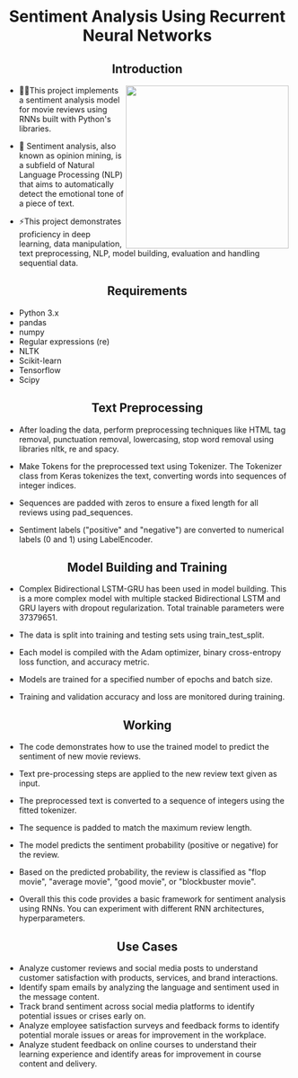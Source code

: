 <h1 align="center">Sentiment Analysis Using Recurrent Neural Networks</h1>
<h2 align="center">Introduction</h2>

<img  align="right" height="290" src="https://www.aimtechnologies.co/wp-content/uploads/2023/08/Arabic-Sentiment-Analysis-2.jpg" />

- 👨‍💻This project implements a sentiment analysis model for movie reviews using RNNs built with Python's libraries.

-  🔭 Sentiment analysis, also known as opinion mining, is a subfield of Natural Language Processing (NLP) that aims to automatically detect the emotional tone of a piece of text.

- ⚡This project demonstrates proficiency in deep learning, data manipulation, text preprocessing, NLP, model building, evaluation and handling sequential data.


<h2 align="center">Requirements</h2>

- Python 3.x
- pandas
- numpy
- Regular expressions (re)
- NLTK
- Scikit-learn
- Tensorflow
- Scipy


  
<h2 align="center">Text Preprocessing</h2>

- After loading the data, perform preprocessing techniques like HTML tag removal, punctuation removal, lowercasing, stop word removal using libraries nltk, re and spacy.

- Make Tokens for the preprocessed text using Tokenizer. The Tokenizer class from Keras tokenizes the text, converting words into sequences of integer indices.

- Sequences are padded with zeros to ensure a fixed length for all reviews using pad_sequences.

- Sentiment labels ("positive" and "negative") are converted to numerical labels (0 and 1) using LabelEncoder.

<h2 align="center">Model Building and Training </h2>

- Complex Bidirectional LSTM-GRU has been used in model building. This is a more complex model with multiple stacked Bidirectional LSTM and GRU layers with dropout regularization. Total trainable parameters were 37379651.

- The data is split into training and testing sets using train_test_split.
- Each model is compiled with the Adam optimizer, binary cross-entropy loss function, and accuracy metric.
- Models are trained for a specified number of epochs and batch size.
- Training and validation accuracy and loss are monitored during training.
  
<h2 align="center">Working</h2>

- The code demonstrates how to use the trained model to predict the sentiment of new movie reviews.

- Text pre-processing steps are applied to the new review text given as input.
- The preprocessed text is converted to a sequence of integers using the fitted tokenizer.
- The sequence is padded to match the maximum review length.
- The model predicts the sentiment probability (positive or negative) for the review.
- Based on the predicted probability, the review is classified as "flop movie", "average movie", "good movie", or "blockbuster movie".
- Overall this this code provides a basic framework for sentiment analysis using RNNs. You can experiment with different RNN architectures, hyperparameters.

<h2 align="center">Use Cases</h2>

- Analyze customer reviews and social media posts to understand customer satisfaction with products, services, and brand interactions.
- Identify spam emails by analyzing the language and sentiment used in the message content.
- Track brand sentiment across social media platforms to identify potential issues or crises early on.
- Analyze employee satisfaction surveys and feedback forms to identify potential morale issues or areas for improvement in the workplace.
- Analyze student feedback on online courses to understand their learning experience and identify areas for improvement in course content and delivery.
